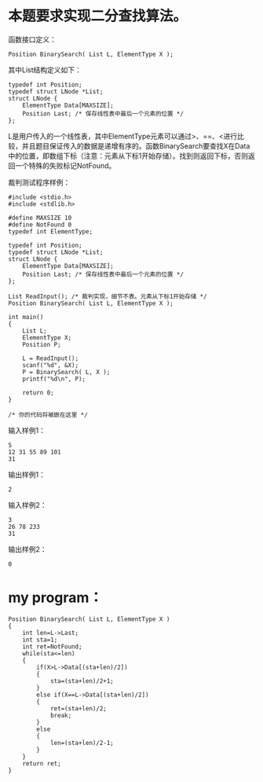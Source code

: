 本题要求实现二分查找算法。
==

函数接口定义：
```
Position BinarySearch( List L, ElementType X );
```
其中List结构定义如下：
```
typedef int Position;
typedef struct LNode *List;
struct LNode {
    ElementType Data[MAXSIZE];
    Position Last; /* 保存线性表中最后一个元素的位置 */
};
```
L是用户传入的一个线性表，其中ElementType元素可以通过>、==、<进行比较，并且题目保证传入的数据是递增有序的。函数BinarySearch要查找X在Data中的位置，即数组下标（注意：元素从下标1开始存储）。找到则返回下标，否则返回一个特殊的失败标记NotFound。

裁判测试程序样例：
```
#include <stdio.h>
#include <stdlib.h>

#define MAXSIZE 10
#define NotFound 0
typedef int ElementType;

typedef int Position;
typedef struct LNode *List;
struct LNode {
    ElementType Data[MAXSIZE];
    Position Last; /* 保存线性表中最后一个元素的位置 */
};

List ReadInput(); /* 裁判实现，细节不表。元素从下标1开始存储 */
Position BinarySearch( List L, ElementType X );

int main()
{
    List L;
    ElementType X;
    Position P;

    L = ReadInput();
    scanf("%d", &X);
    P = BinarySearch( L, X );
    printf("%d\n", P);

    return 0;
}

/* 你的代码将被嵌在这里 */
```
输入样例1：
```
5
12 31 55 89 101
31
```
输出样例1：
```
2
```
输入样例2：
```
3
26 78 233
31
```
输出样例2：
```
0
```
my program：
==
```
Position BinarySearch( List L, ElementType X )
{
    int len=L->Last;
    int sta=1;
    int ret=NotFound;
    while(sta<=len)
    {
        if(X>L->Data[(sta+len)/2])
        {
            sta=(sta+len)/2+1;
        }
        else if(X==L->Data[(sta+len)/2])
        {
            ret=(sta+len)/2;
            break;
        }
        else
        {
            len=(sta+len)/2-1;
        }
    }
    return ret;
}
```
